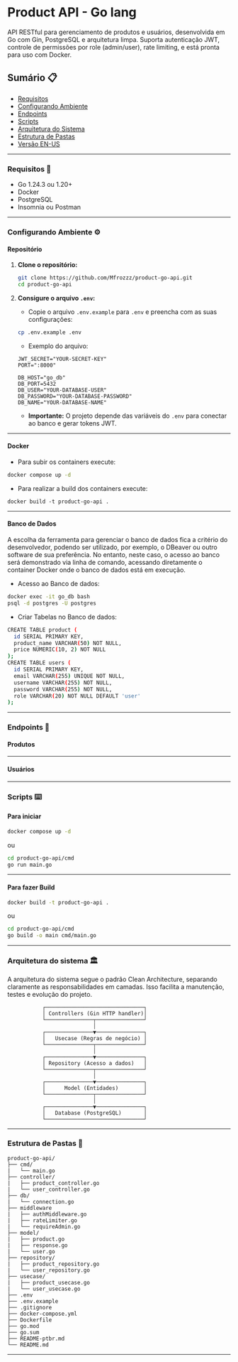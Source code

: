# Product API - Go lang

API RESTful para gerenciamento de produtos e usuários, desenvolvida em Go com Gin, PostgreSQL e arquitetura limpa. Suporta autenticação JWT, controle de permissões por role (admin/user), rate limiting, e está pronta para uso com Docker.

## Sumário 📋
* [Requisitos](#requirements)
* [Configurando Ambiente](#setting-up-the-environment)
* [Endpoints](#endpoints)
* [Scripts](#scripts)
* [Arquitetura do Sistema](#architecture)
* [Estrutura de Pastas](#folder-structure)
* [Versão EN-US](README.md)

---

### <div id="requirements">Requisitos 📄</div>

- Go 1.24.3 ou 1.20+
- Docker
- PostgreSQL
- Insomnia ou Postman

---

### <div id="setting-up-the-environment">Configurando Ambiente ⚙️</div>

#### <div>Repositório</div>

1. **Clone o repositório:**

   ```sh
   git clone https://github.com/Mfrozzz/product-go-api.git
   cd product-go-api
   ```

2. **Consigure o arquivo `.env`:**

    * Copie o arquivo `.env.example` para `.env` e preencha com as suas configurações:

    ```sh
    cp .env.example .env
    ```

    * Exemplo do arquivo:

    ```.env
    JWT_SECRET="YOUR-SECRET-KEY"
    PORT=":8000"

    DB_HOST="go_db"
    DB_PORT=5432
    DB_USER="YOUR-DATABASE-USER"
    DB_PASSWORD="YOUR-DATABASE-PASSWORD"
    DB_NAME="YOUR-DATABASE-NAME"
    ```

    * **Importante:** O projeto depende das variáveis do `.env` para conectar ao banco e gerar tokens JWT.

---

#### <div>Docker</div>

* Para subir os containers execute:

```sh
docker compose up -d
```

* Para realizar a build dos containers execute:

```
docker build -t product-go-api .
```

---

#### <div>Banco de Dados</div>

A escolha da ferramenta para gerenciar o banco de dados fica a critério do desenvolvedor, podendo ser utilizado, por exemplo, o DBeaver ou outro software de sua preferência. No entanto, neste caso, o acesso ao banco será demonstrado via linha de comando, acessando diretamente o container Docker onde o banco de dados está em execução.

* Acesso ao Banco de dados:

```sh
docker exec -it go_db bash
psql -d postgres -U postgres
```

* Criar Tabelas no Banco de dados:

```sh
CREATE TABLE product (
  id SERIAL PRIMARY KEY,
  product_name VARCHAR(50) NOT NULL,
  price NUMERIC(10, 2) NOT NULL
);
CREATE TABLE users (
  id SERIAL PRIMARY KEY,
  email VARCHAR(255) UNIQUE NOT NULL,
  username VARCHAR(255) NOT NULL,
  password VARCHAR(255) NOT NULL,
  role VARCHAR(20) NOT NULL DEFAULT 'user'
);
```

---

### <div id="endpoints">Endpoints 📌</div>

#### <div>Produtos</div>

---

#### <div>Usuários</div>

---

### <div id="scripts">Scripts ⌨️</div>

#### <div>Para iniciar</div>

```sh
docker compose up -d
```

ou

```sh
cd product-go-api/cmd
go run main.go
```

---

#### <div>Para fazer Build</div>

```sh
docker build -t product-go-api .
```

ou

```sh
cd product-go-api/cmd
go build -o main cmd/main.go
```

---

### <div id="architecture">Arquitetura do sistema 🏛️</div>

A arquitetura do sistema segue o padrão Clean Architecture, separando claramente as responsabilidades em camadas. Isso facilita a manutenção, testes e evolução do projeto.

```
           ┌───────────────────────────────┐
           │ Controllers (Gin HTTP handler)│
           └───────────────┬───────────────┘
                           │
           ┌───────────────▼───────────────┐
           │   Usecase (Regras de negócio) │
           └───────────────┬───────────────┘
                           │
           ┌───────────────▼───────────────┐
           │ Repository (Acesso a dados)   │
           └───────────────┬───────────────┘
                           │
           ┌───────────────▼───────────────┐
           │      Model (Entidades)        │
           └───────────────┬───────────────┘
                           │
           ┌───────────────▼───────────────┐
           │   Database (PostgreSQL)       │
           └───────────────────────────────┘
```

---

### <div id="folder-structure">Estrutura de Pastas 📁</div>

```
product-go-api/
├── cmd/
|   └── main.go
├── controller/
|   ├── product_controller.go
|   └── user_controller.go
├── db/
|   └── connection.go
├── middleware
|   ├── authMiddleware.go
|   ├── rateLimiter.go
|   └── requireAdmin.go
├── model/
|   ├── product.go
|   ├── response.go
|   └── user.go
├── repository/
|   ├── product_repository.go
|   └── user_repository.go
├── usecase/
|   ├── product_usecase.go
|   └── user_usecase.go
├── .env
├── .env.example
├── .gitignore
├── docker-compose.yml
├── Dockerfile
├── go.mod
├── go.sum
├── README-ptbr.md
└── README.md
```

---